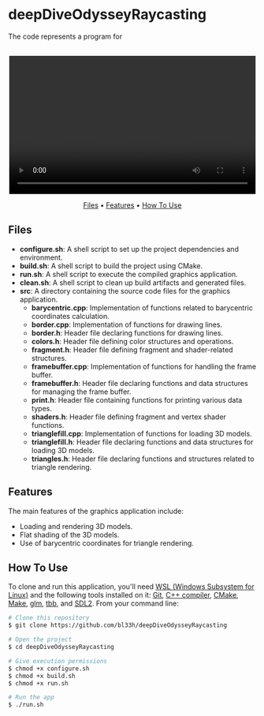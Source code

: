 # deepDiveOdysseyRaycasting

The code represents a program for

<p align="center">
  <br>
  <video width="500" height="280" controls>
    <source src="src/vid/ddo.mp4" type="video/mp4">
    Tu navegador no soporta el tag de video.
  </video>
  <br>
</p>

<p align="center">
  <a href="#Files">Files</a> •
  <a href="#Features">Features</a> •
  <a href="#how-to-use">How To Use</a>
</p>

## Files

- **configure.sh**: A shell script to set up the project dependencies and environment.
- **build.sh**: A shell script to build the project using CMake.
- **run.sh**: A shell script to execute the compiled graphics application.
- **clean.sh**: A shell script to clean up build artifacts and generated files.
- **src**: A directory containing the source code files for the graphics application.
  - **barycentric.cpp**: Implementation of functions related to barycentric coordinates calculation.
  - **border.cpp**: Implementation of functions for drawing lines.
  - **border.h**: Header file declaring functions for drawing lines.
  - **colors.h**: Header file defining color structures and operations.
  - **fragment.h**: Header file defining fragment and shader-related structures.
  - **framebuffer.cpp**: Implementation of functions for handling the frame buffer.
  - **framebuffer.h**: Header file declaring functions and data structures for managing the frame buffer.
  - **print.h**: Header file containing functions for printing various data types.
  - **shaders.h**: Header file defining fragment and vertex shader functions.
  - **trianglefill.cpp**: Implementation of functions for loading 3D models.
  - **trianglefill.h**: Header file declaring functions and data structures for loading 3D models.
  - **triangles.h**: Header file declaring functions and structures related to triangle rendering.

## Features

The main features of the graphics application include:

- Loading and rendering 3D models.
- Flat shading of the 3D models.
- Use of barycentric coordinates for triangle rendering.

## How To Use

To clone and run this application, you'll need [WSL (Windows Subsystem for Linux)](https://learn.microsoft.com/en-us/windows/wsl/install) and the following tools installed on it: [Git](https://git-scm.com), [C++ compiler](https://www.fdi.ucm.es/profesor/luis/fp/devtools/mingw.html), [CMake](https://cmake.org/download/), [Make](https://linuxhint.com/install-make-ubuntu/), [glm](https://sourceforge.net/projects/glm.mirror/), [tbb](https://www.intel.com/content/www/us/en/developer/tools/oneapi/onetbb.html), and [SDL2](https://www.oreilly.com/library/view/rust-programming-by/9781788390637/386c15eb-41b2-41b4-bd65-154a750a58d8.xhtml). From your command line:

```bash
# Clone this repository
$ git clone https://github.com/bl33h/deepDiveOdysseyRaycasting

# Open the project
$ cd deepDiveOdysseyRaycasting

# Give execution permissions
$ chmod +x configure.sh
$ chmod +x build.sh
$ chmod +x run.sh

# Run the app
$ ./run.sh
